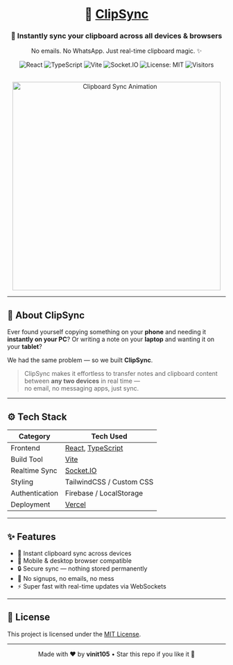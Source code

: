 <div align="center">

# 🚀 [ClipSync](https://clipsync-ten.vercel.app)

### 🔄 Instantly sync your clipboard across all devices & browsers  
No emails. No WhatsApp. Just real-time clipboard magic. ✨  

![React](https://img.shields.io/badge/Frontend-React-blue?style=for-the-badge&logo=react)
![TypeScript](https://img.shields.io/badge/Language-TypeScript-3178C6?style=for-the-badge&logo=typescript)
![Vite](https://img.shields.io/badge/Bundler-Vite-646CFF?style=for-the-badge&logo=vite)
![Socket.IO](https://img.shields.io/badge/Realtime-Socket.IO-black?style=for-the-badge&logo=socketdotio)
![License: MIT](https://img.shields.io/badge/License-MIT-yellow.svg?style=for-the-badge)
![Visitors](https://visitor-badge.laobi.icu/badge?page_id=vinit105.clipsync)

<br />
<img src="https://user-images.githubusercontent.com/74038190/212741999-016fddbd-617a-4448-8042-0ecf907aea25.gif" width="480" alt="Clipboard Sync Animation" />
</div>

---

## 📌 About ClipSync

Ever found yourself copying something on your **phone** and needing it **instantly on your PC**? Or writing a note on your **laptop** and wanting it on your **tablet**?

We had the same problem — so we built **ClipSync**.  

> ClipSync makes it effortless to transfer notes and clipboard content between **any two devices** in real time —  
no email, no messaging apps, just sync.

---

## ⚙️ Tech Stack

| Category        | Tech Used                           |
|----------------|-------------------------------------|
| Frontend       | [React](https://react.dev/), [TypeScript](https://www.typescriptlang.org/) |
| Build Tool     | [Vite](https://vitejs.dev/)         |
| Realtime Sync  | [Socket.IO](https://socket.io/)     |
| Styling        | TailwindCSS / Custom CSS            |
| Authentication | Firebase / LocalStorage   |
| Deployment     | [Vercel](https://clipsync-ten.vercel.app)      |

---

## ✨ Features

- 🔄 Instant clipboard sync across devices
- 📱 Mobile & desktop browser compatible
- 🔒 Secure sync — nothing stored permanently
- 🚫 No signups, no emails, no mess
- ⚡ Super fast with real-time updates via WebSockets

---

## 📝 License

This project is licensed under the [MIT License](LICENSE).

---

<div align="center">
  Made with ❤️ by <strong>vinit105</strong> • Star this repo if you like it 🌟
</div>

